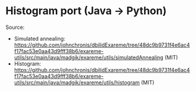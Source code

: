 # Histogram port (Java -> Python)

Source:
- Simulated annealing: https://github.com/johnchronis/dbilidExareme/tree/48dc9b9731f4e6ac4f17fac53e0aa43d9fff38b6/exareme-utils/src/main/java/madgik/exareme/utils/simulatedAnnealing (MIT)
- Histogram: https://github.com/johnchronis/dbilidExareme/tree/48dc9b9731f4e6ac4f17fac53e0aa43d9fff38b6/exareme-utils/src/main/java/madgik/exareme/utils/histogram (MIT)
